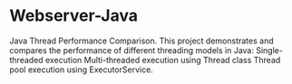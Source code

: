 # Webserver-Java
Java Thread Performance Comparison. This project demonstrates and compares the performance of different threading models in Java:  Single-threaded execution  Multi-threaded execution using Thread class  Thread pool execution using ExecutorService.
